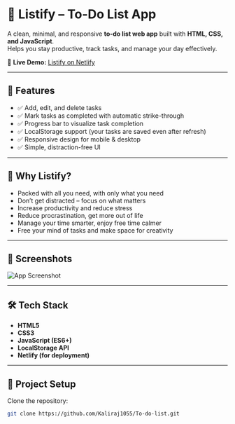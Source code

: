 # 📝 Listify – To-Do List App

A clean, minimal, and responsive **to-do list web app** built with **HTML, CSS, and JavaScript**.  
Helps you stay productive, track tasks, and manage your day effectively.  

🔗 **Live Demo:** [Listify on Netlify](https://listifytodo-list.netlify.app)  

---

## 🚀 Features
- ✅ Add, edit, and delete tasks  
- ✅ Mark tasks as completed with automatic strike-through  
- ✅ Progress bar to visualize task completion  
- ✅ LocalStorage support (your tasks are saved even after refresh)  
- ✅ Responsive design for mobile & desktop  
- ✅ Simple, distraction-free UI  

---

## 🎯 Why Listify?
- Packed with all you need, with only what you need  
- Don’t get distracted – focus on what matters  
- Increase productivity and reduce stress  
- Reduce procrastination, get more out of life  
- Manage your time smarter, enjoy free time calmer  
- Free your mind of tasks and make space for creativity  

---

## 📸 Screenshots

![App Screenshot](images/Appimage1.png,images/Appimage2.png,images/Appimage3.jpg,images/Appimage4.jpg)  


---

## 🛠️ Tech Stack
- **HTML5**
- **CSS3**
- **JavaScript (ES6+)**
- **LocalStorage API**
- **Netlify (for deployment)**

---

## 📂 Project Setup
Clone the repository:
```bash
git clone https://github.com/Kaliraj1055/To-do-list.git
